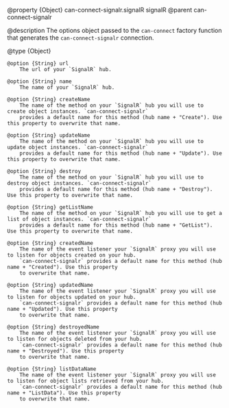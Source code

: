 @property {Object} can-connect-signalr.signalR signalR
@parent can-connect-signalr

@description The options object passed to the `can-connect` factory function that generates the 
`can-connect-signalr` connection.

@type {Object}

    @option {String} url
        The url of your `SignalR` hub.

    @option {String} name
        The name of your `SignalR` hub.

    @option {String} createName
        The name of the method on your `SignalR` hub you will use to create object instances. `can-connect-signalr`
        provides a default name for this method (hub name + "Create"). Use this property to overwrite that name.
        
    @option {String} updateName
        The name of the method on your `SignalR` hub you will use to update object instances. `can-connect-signalr`
        provides a default name for this method (hub name + "Update"). Use this property to overwrite that name. 
    
    @option {String} destroy
        The name of the method on your `SignalR` hub you will use to destroy object instances. `can-connect-signalr`
        provides a default name for this method (hub name + "Destroy"). Use this property to overwrite that name.
    
    @option {String} getListName
        The name of the method on your `SignalR` hub you will use to get a list of object instances. `can-connect-signalr`
        provides a default name for this method (hub name + "GetList"). Use this property to overwrite that name.
    
    @option {String} createdName
        The name of the event listener your `SignalR` proxy you will use to listen for objects created on your hub. 
        `can-connect-signalr` provides a default name for this method (hub name + "Created"). Use this property 
        to overwrite that name.
            
    @option {String} updatedName
        The name of the event listener your `SignalR` proxy you will use to listen for objects updated on your hub. 
        `can-connect-signalr` provides a default name for this method (hub name + "Updated"). Use this property 
        to overwrite that name.
            
    @option {String} destroyedName
        The name of the event listener your `SignalR` proxy you will use to listen for objects deleted from your hub. 
        `can-connect-signalr` provides a default name for this method (hub name + "Destroyed"). Use this property 
        to overwrite that name.
        
    @option {String} listDataName
        The name of the event listener your `SignalR` proxy you will use to listen for object lists retrieved from your hub. 
        `can-connect-signalr` provides a default name for this method (hub name + "ListData"). Use this property 
        to overwrite that name.        